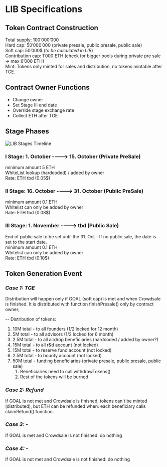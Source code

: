 # LIB Specifications
## Token Contract Construction
Total supply: 100’000’000  
Hard cap: 50’000’000 (private presale, public presale, public sale)  
Soft cap: 50’000$ (*to be calculated in LIB*)  
Contribution cap: 1’000 ETH (check for bigger pools during private pre sale → max 6’000 ETH)  
Mint: Tokens only minted for sales and distribution, no tokens mintable after TGE.  

## Contract Owner Functions
* Change owner
* Set Stage III end date
* Override stage exchange rate
* Collect ETH after TGE

## Stage Phases
![LIB Stages Timeline](https://github.com/libellum-io/LibellumTokenContract/blob/master/specs/LIBTokenStagesTimeline.PNG?raw=true)

### I Stage: 1. October ----> 15. October (Private PreSale)
minimum amount 5 ETH  
WhiteList lookup (hardcoded) / added by owner  
Rate: ETH tbd (0.05$)  

### II Stage: 16. October ----> 31. October (Public PreSale)
minimum amount 0.1 ETH  
Whitelist can only be added by owner  
Rate: ETH tbd (0.08$)  

### III Stage: 1. November ----> tbd	(Public Sale)
End of public sale to be set until the 31. Oct - If no public sale, the date is set to the start date.  
minimum amount 0.1 ETH  
Whitelist can only be added by owner  
Rate:  ETH tbd (0.10$)  

## Token Generation Event
### *Case 1: TGE*
Distribution will happen only if GOAL (soft cap) is met and when Crowdsale is finished. It is distributed with function finishPresale() only by contract owner;  

-- Distribution of tokens:
1. 10M total - to all founders (1/2 locked for 12 month)
2. 5M total - to all advisors (1/2 locked for 6 month)
3. 2.5M total - to all airdrop beneficiaries (hardcoded / added by owner?)
4. 15M total - to all r&d account (not locked)
5. 15M total - to reserve fund account (not locked)
6. 2.5M total - to bounty account (not locked)
1. 50M total - funding beneficiaries (private presale, public presale, public sale)
   1. Beneficiaries need to call withdrawTokens()
   1. Rest of the tokens will be burned

### *Case 2: Refund*
If GOAL is not met and Crowdsale is finished, tokens can't be minted (distributed), but ETH can be refunded when:
each beneficiary calls claimRefund() function.

### *Case 3: -*
If GOAL is met and Crowdsale is not finished:
do nothing
### *Case 4: -*
If GOAL is not met and Crowdsale is not finished:
do nothing

